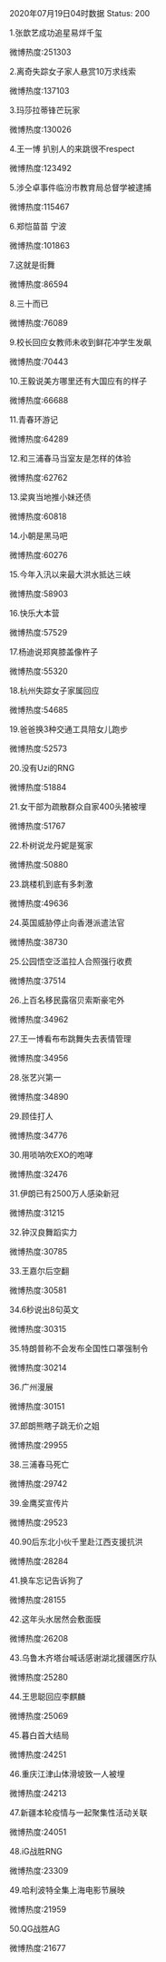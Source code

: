 2020年07月19日04时数据
Status: 200

1.张歆艺成功追星易烊千玺

微博热度:251303

2.离奇失踪女子家人悬赏10万求线索

微博热度:137103

3.玛莎拉蒂锋芒玩家

微博热度:130026

4.王一博 扒别人的来跳很不respect

微博热度:123492

5.涉仝卓事件临汾市教育局总督学被逮捕

微博热度:115467

6.郑恺苗苗 宁波

微博热度:101863

7.这就是街舞

微博热度:86594

8.三十而已

微博热度:76089

9.校长回应女教师未收到鲜花冲学生发飙

微博热度:70443

10.王毅说美方哪里还有大国应有的样子

微博热度:66688

11.青春环游记

微博热度:64289

12.和三浦春马当室友是怎样的体验

微博热度:62762

13.梁爽当地推小妹还债

微博热度:60818

14.小朝是黑马吧

微博热度:60276

15.今年入汛以来最大洪水抵达三峡

微博热度:58903

16.快乐大本营

微博热度:57529

17.杨迪说郑爽膝盖像杵子

微博热度:55320

18.杭州失踪女子家属回应

微博热度:54685

19.爸爸换3种交通工具陪女儿跑步

微博热度:52573

20.没有Uzi的RNG

微博热度:51884

21.女干部为疏散群众自家400头猪被埋

微博热度:51767

22.朴树说龙丹妮是冤家

微博热度:50880

23.跳楼机到底有多刺激

微博热度:49636

24.英国威胁停止向香港派遣法官

微博热度:38730

25.公园悟空泛滥拉人合照强行收费

微博热度:37514

26.上百名移民露宿贝索斯豪宅外

微博热度:34962

27.王一博看布布跳舞失去表情管理

微博热度:34956

28.张艺兴第一

微博热度:34890

29.顾佳打人

微博热度:34776

30.用唢呐吹EXO的咆哮

微博热度:32476

31.伊朗已有2500万人感染新冠

微博热度:31215

32.钟汉良舞蹈实力

微博热度:30785

33.王嘉尔后空翻

微博热度:30581

34.6秒说出8句英文

微博热度:30315

35.特朗普称不会发布全国性口罩强制令

微博热度:30214

36.广州漫展

微博热度:30151

37.郎朗熊瞎子跳无价之姐

微博热度:29955

38.三浦春马死亡

微博热度:29742

39.金鹰奖宣传片

微博热度:29523

40.90后东北小伙千里赴江西支援抗洪

微博热度:28284

41.换车忘记告诉狗了

微博热度:28155

42.这年头水居然会敷面膜

微博热度:26208

43.乌鲁木齐塔台喊话感谢湖北援疆医疗队

微博热度:25280

44.王思聪回应李麒麟

微博热度:25069

45.暮白首大结局

微博热度:24251

46.重庆江津山体滑坡致一人被埋

微博热度:24213

47.新疆本轮疫情与一起聚集性活动关联

微博热度:24051

48.iG战胜RNG

微博热度:23309

49.哈利波特全集上海电影节展映

微博热度:21959

50.QG战胜AG

微博热度:21677


